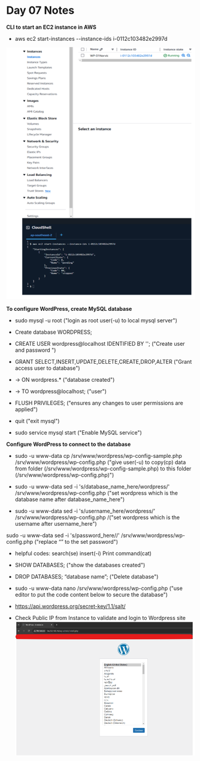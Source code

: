 # Day 07 Notes

**CLI to start an EC2 instance in AWS**

-   aws ec2 start-instances --instance-ids i-0112c103482e2997d 

![Screenshot](/Ninjas/Masterclass-05Norvic/Day%2007/Assets/CLIstart.png)

**To configure WordPress, create MySQL database**

-   sudo mysql -u root ("login as root user(-u) to local mysql server")

-   Create database WORDPRESS; 

-   CREATE USER wordpress@localhost IDENTIFIED BY '<your-password>'; ("Create user and password ")

-   GRANT SELECT,INSERT,UPDATE,DELETE,CREATE,DROP,ALTER  ("Grant access user to database")

-   -> ON wordpress.* ("database created")

-   -> TO wordpress@localhost; ("user")

-   FLUSH PRIVILEGES; ("ensures any changes to user permissions are applied")

-   quit ("exit mysql")

-   sudo service mysql start   ("Enable MySQL service")

**Configure WordPress to connect to the database**

-   sudo -u www-data cp /srv/www/wordpress/wp-config-sample.php /srv/www/wordpress/wp-config.php     ("give user(-u) to copy(cp) data from folder (/srv/www/wordpress/wp-config-sample.php) to this folder (/srv/www/wordpress/wp-config.php)")

-   sudo -u www-data sed -i 's/database_name_here/wordpress/' /srv/www/wordpress/wp-config.php   ("set wordpress which is the database name after database_name_here")

-   sudo -u www-data sed -i 's/username_here/wordpress/' /srv/www/wordpress/wp-config.php  /("set wordpress which is the username after username_here")

sudo -u www-data sed -i 's/password_here/<your-password>/' /srv/www/wordpress/wp-config.php   ("replace “<your-password>” to the set password")

-   helpful codes: search(se) insert(-i) Print command(cat) 

-   SHOW DATABASES;  ("show the databases created")
-   DROP DATABASES; “database name”; ("Delete database")

-   sudo -u www-data nano /srv/www/wordpress/wp-config.php ("use editor to put the code content below to secure the database")
-   https://api.wordpress.org/secret-key/1.1/salt/

-   Check Public IP from Instance to validate and login to Wordpress site
![Screenshot](/Ninjas/Masterclass-05Norvic/Day%2007/Assets/testwordpresssite.png)